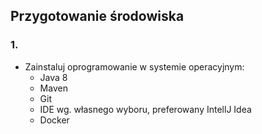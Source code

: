 ## Przygotowanie środowiska


### 1.
* Zainstaluj oprogramowanie w systemie operacyjnym:
    * Java 8
    * Maven
    * Git
    * IDE wg. własnego wyboru, preferowany IntellJ Idea
    * Docker